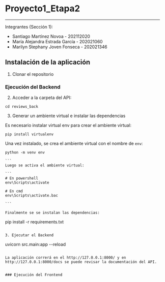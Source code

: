 # Proyecto1_Etapa2
---

Integrantes (Sección 1):
- Santiago Martínez Novoa - 202112020
- María Alejandra Estrada García - 202021060
- Marilyn Stephany Joven Fonseca - 202021346

## Instalación de la aplicación

1. Clonar el repositorio

### Ejecución del Backend

2. Acceder a la carpeta del API:

```
cd reviews_back

```

3. Generar un ambiente virtual e instalar las dependencias


Es necesario instalar virtual env para crear el ambiente virtual:

```
pip install virtualenv

```
Una vez instalado, se crea el ambiente virtual con el nombre de `env`:

````
python -m venv env

```
Luego se activa el ambiente virtual:

```
# En powershell
env\Scripts\activate

# En cmd
env\Scripts\activate.bac

```

Finalmente se se instalan las dependencias:

````
pip install -r requirements.txt

```

3. Ejecutar el Backend

```
uvicorn src.main:app --reload   

```

La aplicación correrá en el http://127.0.0.1:8000/ y en http://127.0.0.1:8000/docs se puede revisar la documentación del API.


### Ejecución del Frontend

